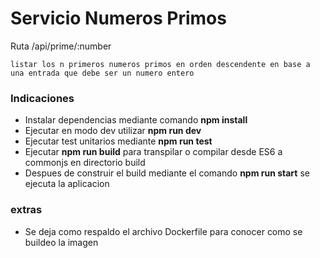 # Servicio Numeros Primos

Ruta /api/prime/:number

    listar los n primeros numeros primos en orden descendente en base a una entrada que debe ser un numero entero

### Indicaciones 
- Instalar dependencias mediante comando **npm install**
- Ejecutar en modo dev utilizar **npm run dev**
- Ejecutar test unitarios mediante **npm run test**
- Ejecutar **npm run build** para transpilar o compilar desde ES6 a commonjs en directorio build
- Despues de construir el build mediante el comando **npm run start** se ejecuta la aplicacion

### extras
- Se deja como respaldo el archivo Dockerfile para conocer como se buildeo la imagen